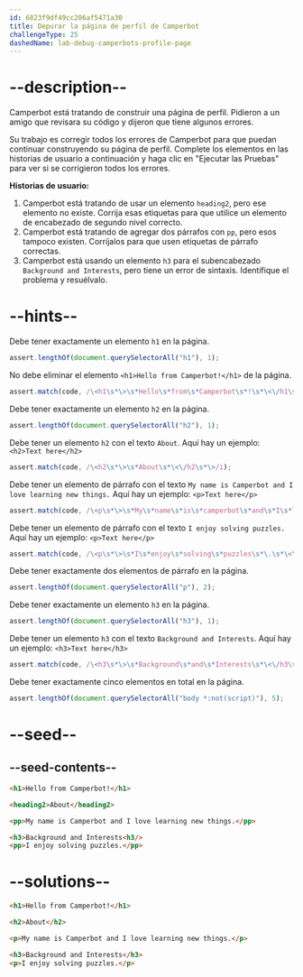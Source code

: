 ```yaml
---
id: 6823f9df49cc206af5471a30
title: Depurar la página de perfil de Camperbot
challengeType: 25
dashedName: lab-debug-camperbots-profile-page
---
```


# --description--

Camperbot está tratando de construir una página de perfil. Pidieron a un amigo que revisara su código y dijeron que tiene algunos errores.

Su trabajo es corregir todos los errores de Camperbot para que puedan continuar construyendo su página de perfil. Complete los elementos en las historias de usuario a continuación y haga clic en "Ejecutar las Pruebas" para ver si se corrigieron todos los errores.

**Historias de usuario:**

1. Camperbot está tratando de usar un elemento `heading2`, pero ese elemento no existe. Corrija esas etiquetas para que utilice un elemento de encabezado de segundo nivel correcto.
2. Camperbot está tratando de agregar dos párrafos con `pp`, pero esos tampoco existen. Corríjalos para que usen etiquetas de párrafo correctas.
3. Camperbot está usando un elemento `h3` para el subencabezado `Background and Interests`, pero tiene un error de sintaxis. Identifique el problema y resuélvalo.

# --hints--

Debe tener exactamente un elemento `h1` en la página.

```js
assert.lengthOf(document.querySelectorAll("h1"), 1);
```

No debe eliminar el elemento `<h1>Hello from Camperbot!</h1>` de la página.

```js
assert.match(code, /\<h1\s*\>\s*Hello\s*from\s*Camperbot\s*!\s*\<\/h1\s*\>/i);
```

Debe tener exactamente un elemento `h2` en la página.

```js
assert.lengthOf(document.querySelectorAll("h2"), 1);
```

Debe tener un elemento `h2` con el texto `About`. Aquí hay un ejemplo: `<h2>Text here</h2>`

```js
assert.match(code, /\<h2\s*\>\s*About\s*\<\/h2\s*\>/i);
```

Debe tener un elemento de párrafo con el texto `My name is Camperbot and I love learning new things.` Aquí hay un ejemplo: `<p>Text here</p>`

```js
assert.match(code, /\<p\s*\>\s*My\s*name\s*is\s*camperbot\s*and\s*I\s*love\s*learning\s*new\s*things\s*\.\s*\<\/p\s*\>/i);
```

Debe tener un elemento de párrafo con el texto `I enjoy solving puzzles.` Aquí hay un ejemplo: `<p>Text here</p>`

```js
assert.match(code, /\<p\s*\>\s*I\s*enjoy\s*solving\s*puzzles\s*\.\s*\<\/p\s*\>/i);
```

Debe tener exactamente dos elementos de párrafo en la página.

```js
assert.lengthOf(document.querySelectorAll("p"), 2);
```

Debe tener exactamente un elemento `h3` en la página.

```js
assert.lengthOf(document.querySelectorAll("h3"), 1);
```

Debe tener un elemento `h3` con el texto `Background and Interests`. Aquí hay un ejemplo: `<h3>Text here</h3>`

```js
assert.match(code, /\<h3\s*\>\s*Background\s*and\s*Interests\s*\<\/h3\s*\>/i);
```

Debe tener exactamente cinco elementos en total en la página.

```js
assert.lengthOf(document.querySelectorAll("body *:not(script)"), 5);
```

# --seed--

## --seed-contents--

```html
<h1>Hello from Camperbot!</h1>

<heading2>About</heading2>

<pp>My name is Camperbot and I love learning new things.</pp>

<h3>Background and Interests<h3/>
<pp>I enjoy solving puzzles.</pp>
```

# --solutions--

```html
<h1>Hello from Camperbot!</h1>

<h2>About</h2>

<p>My name is Camperbot and I love learning new things.</p>

<h3>Background and Interests</h3>
<p>I enjoy solving puzzles.</p>
```
